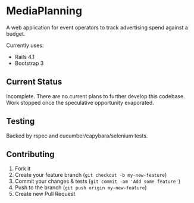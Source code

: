 # MediaPlanning

A web application for event operators to track advertising spend against a budget.

Currently uses:
 * Rails 4.1
 * Bootstrap 3


## Current Status

Incomplete.  There are no current plans to further develop this codebase.  Work stopped once the speculative opportunity evaporated.


## Testing

Backed by rspec and cucumber/capybara/selenium tests.


## Contributing

1. Fork it
2. Create your feature branch (`git checkout -b my-new-feature`)
3. Commit your changes & tests (`git commit -am 'Add some feature'`)
4. Push to the branch (`git push origin my-new-feature`)
5. Create new Pull Request
